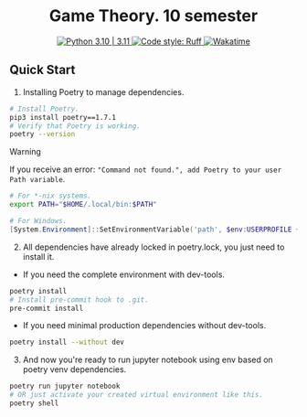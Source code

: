 <h1 align="center"> Game Theory. 10 semester  </h1>

<p align="center">
  <a href="https://badgen.net/badge/python/3.10 | 3.11/blue">
      <img alt="Python 3.10 | 3.11" src="https://badgen.net/badge/python/3.10 | 3.11/blue" >
  </a>
  <a href="https://github.com/astral-sh/ruff">
      <img alt="Code style: Ruff" src="https://img.shields.io/endpoint?url=https://raw.githubusercontent.com/astral-sh/ruff/main/assets/badge/format.json" >
  </a>
  <a href="https://wakatime.com/badge/user/0e21c3c1-25e0-47ee-9c0f-77ef4b6b71e2/project/018c9823-7706-4998-af38-9a8734cf127a">
      <img alt="Wakatime" src="https://wakatime.com/badge/user/0e21c3c1-25e0-47ee-9c0f-77ef4b6b71e2/project/018c9823-7706-4998-af38-9a8734cf127a.svg" >
  </a>
</p>

## Quick Start

1. Installing Poetry to manage dependencies.

```bash
# Install Poetry.
pip3 install poetry==1.7.1
# Verify that Poetry is working.
poetry --version
```

> [!WARNING]
> If you receive an error: `"Command not found.", add Poetry to your user Path variable`.

```bash
# For *-nix systems.
export PATH="$HOME/.local/bin:$PATH"
```

```powershell
# For Windows.
[System.Environment]::SetEnvironmentVariable('path', $env:USERPROFILE + "\AppData\Roaming\Python\Scripts;" + [System.Environment]::GetEnvironmentVariable('path', "User"),"User")
```

2. All dependencies have already locked in poetry.lock, you just need to install it.

- If you need the complete environment with dev-tools.

```bash
poetry install
# Install pre-commit hook to .git.
pre-commit install
```

- If you need minimal production dependencies without dev-tools.

```bash
poetry install --without dev
```

3. And now you're ready to run jupyter notebook using env based on poetry venv dependencies.

```bash
poetry run jupyter notebook
# OR just activate your created virtual environment like this.
poetry shell
```